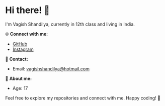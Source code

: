# Hi there! 👋

I'm Vagish Shandilya, currently in 12th class and living in India.

🌐 **Connect with me:**
- [GitHub](https://github.com/savvyvagish)
- [Instagram](https://www.instagram.com/)

📧 **Contact:**
- Email: vagishshandilya@hotmail.com

👤 **About me:**
- Age: 17

Feel free to explore my repositories and connect with me. Happy coding! 🚀
